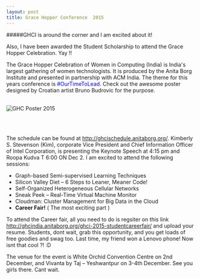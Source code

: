 ```yaml
---
layout: post
title: Grace Hopper Conference  2015  
---
```

#####GHCI is around the corner and I am excited about it! 



Also, I have been awarded the Student Scholarship to attend the Grace Hopper Celebration. Yay !!


The Grace Hopper Celebration of Women in Computing (India) is India's largest gathering of women technologists. 
It is produced by the Anita Borg Institute and presented in partnership with ACM India. The theme for this years conference is <span style="color:blue">#OurTimeToLead</span>. Check out the awesome poster designed by Croatian artist Bruno Budrovic for the purpose. 
<br/>
<br/>

![GHC Poster 2015](http://ghcindia.anitaborg.org/wp-content/uploads/sites/3/2015/07/GHCI-Poster-2015-700x466-for-website-700x466.png)

<br/>
<br/>


The schedule can be found at <http://ghcischedule.anitaborg.org/>. Kimberly S. Stevenson (Kim), corporate Vice President and Chief Information Officer of Intel Corporation, is presenting the Keynote Speech at 4:15 pm  and Roopa Kudva T 6:00 ON Dec 2. I am excited to attend the following sessions:


* Graph-based Semi-supervised Learning Techniques
* Silicon Valley Diet – 6 Steps to Leaner, Meaner Code!
* Self-Organized Heterogeneous Cellular Networks
* Sneak Peek – Real-Time Virtual Machine Monitor
* Cloudman: Cluster Management for Big Data in the Cloud
* **Career Fair!** ( The most exciting part )


To attend the Career fair, all you need to do is regsiter on this link <http://ghcindia.anitaborg.org/ghci-2015-studentcareerfair/> and upload your resume. Students, dont wait, grab this opportunity, and you get loads of free goodies and swag too. Last time, my friend won a Lenovo phone! Now isnt that cool ?! :D 


The venue for the event is  White Orchid Convention Centre on 2nd December, and Vivanta by Taj – Yeshwantpur on 3-4th December. See you girls there. Cant wait. 

<br/>
<br/>
<br/>


